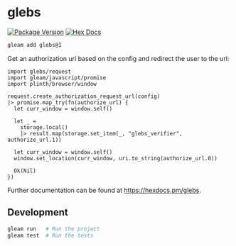 # glebs

[![Package Version](https://img.shields.io/hexpm/v/glebs)](https://hex.pm/packages/glebs)
[![Hex Docs](https://img.shields.io/badge/hex-docs-ffaff3)](https://hexdocs.pm/glebs/)

```sh
gleam add glebs@1
```

Get an authorization url based on the config and redirect the user to the url:

```gleam
import glebs/request
import gleam/javascript/promise
import plinth/browser/window

request.create_authorization_request_url(config)
|> promise.map_try(fn(authorize_url) {
  let curr_window = window.self()

  let _ =
    storage.local()
    |> result.map(storage.set_item(_, "glebs_verifier", authorize_url.1))

  let curr_window = window.self()
  window.set_location(curr_window, uri.to_string(authorize_url.0))

  Ok(Nil)
})
```

Further documentation can be found at <https://hexdocs.pm/glebs>.

## Development

```sh
gleam run   # Run the project
gleam test  # Run the tests
```
